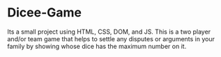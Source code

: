 # Dicee-Game
Its a small project using HTML, CSS, DOM, and JS. This is a two player and/or team game that helps to settle any disputes or arguments in your family by showing whose dice has the maximum number on it.
